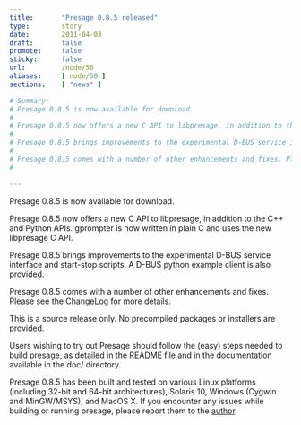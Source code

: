 ```yaml
---
title:       "Presage 0.8.5 released"
type:        story
date:        2011-04-03
draft:       false
promote:     false
sticky:      false
url:         /node/50
aliases:     [ node/50 ]
sections:    [ "news" ]

# Summary:
# Presage 0.8.5 is now available for download.
# 
# Presage 0.8.5 now offers a new C API to libpresage, in addition to the C++ and Python APIs. gprompter is now written in plain C and uses the new libpresage C API.
# 
# Presage 0.8.5 brings improvements to the experimental D-BUS service interface and start-stop scripts. A D-BUS python example client is also provided.
# 
# Presage 0.8.5 comes with a number of other enhancements and fixes. Please see the ChangeLog for more details.
# 

---
```

Presage 0.8.5 is now available for download.

Presage 0.8.5 now offers a new C API to libpresage, in addition to the C++ and Python APIs. gprompter is now written in plain C and uses the new libpresage C API.

Presage 0.8.5 brings improvements to the experimental D-BUS service interface and start-stop scripts. A D-BUS python example client is also provided.

Presage 0.8.5 comes with a number of other enhancements and fixes. Please see the ChangeLog for more details.

<!--more-->
<!--break-->
This is a source release only. No precompiled packages or installers are provided.

Users wishing to try out Presage should follow the (easy) steps needed to build presage, as detailed in the <a href="presage/trunk/README">README</a> file and in the documentation available in the doc/ directory.

Presage 0.8.5 has been built and tested on various Linux platforms (including 32-bit and 64-bit architectures), Solaris 10, Windows (Cygwin and MinGW/MSYS), and MacOS X. If you encounter any issues while building or running presage, please report them to the <a href="?q=node/19">author</a>.
